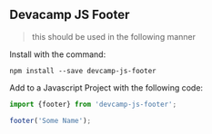 ## Devacamp JS Footer
>this should be used in the following manner

Install with the command:
```
npm install --save devcamp-js-footer
```
Add to a Javascript Project with the following code:

```javascript
import {footer} from 'devcamp-js-footer';

footer('Some Name');
```